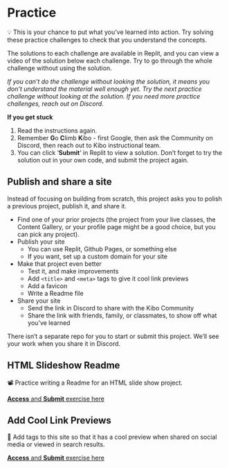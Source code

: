 # Practice

<aside>


💡 This is your chance to put what you’ve learned into action. Try solving these practice challenges to check that you understand the concepts.

The solutions to each challenge are available in Replit, and you can view a video of the solution below each challenge. Try to go through the whole challenge without using the solution.

</aside>

*If you can’t do the challenge without looking the solution, it means you don’t understand the material well enough yet. Try the next practice challenge without looking at the solution. If you need more practice challenges, reach out on Discord.*

**If you get stuck**
1. Read the instructions again.
2. Remember **G**o **C**limb **K**ibo - first Google, then ask the Community on Discord, then reach out to Kibo instructional team.
3. You can click ‘**Submit**’ in Replit to view a solution. Don’t forget to try the solution out in your own code, and submit the project again.

## Publish and share a site

Instead of focusing on building from scratch, this project asks you to polish a previous project, publish it, and share it.

- Find one of your prior projects (the project from your live classes, the Content Gallery, or your profile page might be a good choice, but you can pick any project).
- Publish your site
    - You can use Replit, Github Pages, or something else
    - If you want, set up a custom domain for your site
- Make that project even better
    - Test it, and make improvements
    - Add `<title>` and `<meta>` tags to give it cool link previews
    - Add a favicon
    - Write a Readme file
- Share your site
    - Send the link in Discord to share with the Kibo Community
    - Share the link with friends, family, or classmates, to show off what you’ve learned

There isn’t a separate repo for you to start or submit this project. We’ll see your work when you share it in Discord.

## HTML Slideshow Readme

<aside>

📽️ Practice writing a Readme for an HTML slide show project.

[**Access** and **Submit** exercise here](https://replit.com/team/web-foundations-july-2022/Write-a-Readme)

</aside>


## Add Cool Link Previews

<aside>


👀 Add tags to this site so that it has a cool preview when shared on social media or viewed in search results.

[**Access** and **Submit** exercise here](https://replit.com/team/web-foundations-july-2022/Add-Cool-Link-Previews)

</aside>
